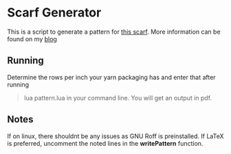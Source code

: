 # Scarf Generator
This is a script to generate a pattern for [this scarf](https://knitting-and-so-on.blogspot.com/2015/05/random-lace-scarf.html). More information can be found on my [blog](https://connorshott.xyz)

## Running
Determine the rows per inch your yarn packaging has and enter that after running
> lua pattern.lua
in your command line. You will get an output in pdf.

## Notes

If on linux, there shouldnt be any issues as GNU Roff is preinstalled. If LaTeX is preferred, uncomment the noted lines in the **writePattern** function.
